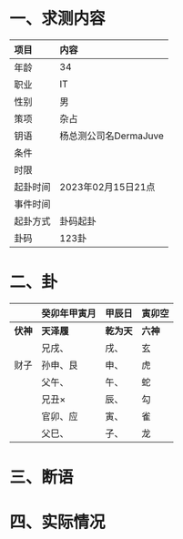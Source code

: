 # 一、求测内容
|项目|内容|
|:-|:-|
|年龄|34|
|职业|IT|
|性别|男|
|策项|杂占|
|钥语|杨总测公司名DermaJuve|
|条件||
|时限||
|起卦时间|2023年02月15日21点|
|事件时间||
|起卦方式|卦码起卦|
|卦码|123卦|

# 二、卦
||癸卯年甲寅月|甲辰日|寅卯空|
|:-|:-|:-|:-|
|**伏神**|**天泽履**|**乾为天**|**六神**|
||兄戌、|戌、|玄|
|财子|孙申、艮|申、|虎|
||父午、|午、|蛇|
||兄丑×|辰、|勾|
||官卯、应|寅、|雀|
||父巳、|子、|龙|


# 三、断语

# 四、实际情况